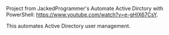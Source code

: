 Project from JackedProgrammer's Automate Active Dirctory with PowerShell: https://www.youtube.com/watch?v=e-gHIX67CsY. 

This automates Active Directory user management.
